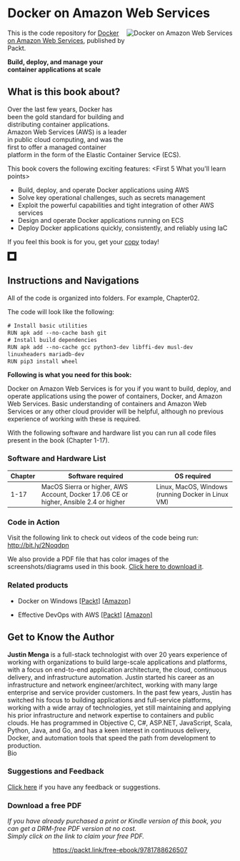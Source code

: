 # Docker on Amazon Web Services

<a href="https://ga-dev-tools.appspot.com/campaign-url-builder/?utm_source=github&utm_medium=repository&utm_campaign=9781788626507"><img src="https://d255esdrn735hr.cloudfront.net/sites/default/files/imagecache/ppv4_main_book_cover/B09350.png" alt="Docker on Amazon Web Services" height="256px" align="right"></a>

This is the code repository for [Docker on Amazon Web Services](https://www.packtpub.com/virtualization-and-cloud/docker-amazon-web-services?utm_source=github&utm_medium=repository&utm_campaign=9781788626507), published by Packt.

**Build, deploy, and manage your container applications at scale**

## What is this book about?

Over the last few years, Docker has been the gold standard for building and distributing container applications. Amazon Web Services (AWS) is a leader in public cloud computing, and was the first to offer a managed container platform in the form of the Elastic Container Service (ECS).

This book covers the following exciting features: <First 5 What you'll learn points>
* Build, deploy, and operate Docker applications using AWS
* Solve key operational challenges, such as secrets management
* Exploit the powerful capabilities and tight integration of other AWS services
* Design and operate Docker applications running on ECS
* Deploy Docker applications quickly, consistently, and reliably using IaC


If you feel this book is for you, get your [copy](https://www.amazon.com/dp/1788626508) today!

<a href="https://www.packtpub.com/?utm_source=github&utm_medium=banner&utm_campaign=GitHubBanner"><img src="https://raw.githubusercontent.com/PacktPublishing/GitHub/master/GitHub.png" 
alt="https://www.packtpub.com/" border="5" /></a>


## Instructions and Navigations
All of the code is organized into folders. For example, Chapter02.

The code will look like the following:

```
# Install basic utilities
RUN apk add --no-cache bash git
# Install build dependencies
RUN apk add --no-cache gcc python3-dev libffi-dev musl-dev linuxheaders mariadb-dev
RUN pip3 install wheel

```

**Following is what you need for this book:**

Docker on Amazon Web Services is for you if you want to build, deploy, and operate applications using the power of containers, Docker, and Amazon Web Services. Basic understanding of containers and Amazon Web Services or any other cloud provider will be helpful, although no previous experience of working with these is required.	

With the following software and hardware list you can run all code files present in the book (Chapter 1-17).

### Software and Hardware List

| Chapter  | Software required                   | OS required                        |
| -------- | ------------------------------------| -----------------------------------|
| 1-17       | MacOS Sierra or higher, AWS Account, Docker 17.06 CE or higher, Ansible 2.4 or higher                     | Linux, MacOS, Windows (running Docker in Linux VM) |


### Code in Action
Visit the following link to check out videos of the code being run:
http://bit.ly/2Noqdpn

We also provide a PDF file that has color images of the screenshots/diagrams used in this book. [Click here to download it](https://www.packtpub.com/sites/default/files/downloads/DockeronAmazonWebServices_ColorImages.pdf).

### Related products <Paste books from the Other books you may enjoy section>
* Docker on Windows [[Packt]](https://www.packtpub.com/virtualization-and-cloud/docker-windows?utm_source=github&utm_medium=repository&utm_campaign=9781785281655) [[Amazon]](https://www.amazon.com/dp/1785281658)

* Effective DevOps with AWS [[Packt]](https://www.packtpub.com/application-development/effective-devops-aws?utm_source=github&utm_medium=repository&utm_campaign=9781786466815) [[Amazon]](https://www.amazon.com/dp/1786466813)

## Get to Know the Author

**Justin Menga** is a full-stack technologist with over 20 years experience of working with organizations to build large-scale applications and platforms, with a focus on end-to-end application architecture, the cloud, continuous delivery, and infrastructure automation. Justin started his career as an infrastructure and network engineer/architect, working with many large enterprise and service provider customers. In the past few years, Justin has switched his focus to building applications and full-service platforms, working with a wide array of technologies, yet still maintaining and applying his prior infrastructure and network expertise to containers and public clouds. He has programmed in Objective C, C#, ASP.NET, JavaScript, Scala, Python, Java, and Go, and has a keen interest in continuous delivery, Docker, and automation tools that speed the path from development to production.	
Bio




### Suggestions and Feedback
[Click here](https://docs.google.com/forms/d/e/1FAIpQLSdy7dATC6QmEL81FIUuymZ0Wy9vH1jHkvpY57OiMeKGqib_Ow/viewform) if you have any feedback or suggestions.
### Download a free PDF

 <i>If you have already purchased a print or Kindle version of this book, you can get a DRM-free PDF version at no cost.<br>Simply click on the link to claim your free PDF.</i>
<p align="center"> <a href="https://packt.link/free-ebook/9781788626507">https://packt.link/free-ebook/9781788626507 </a> </p>